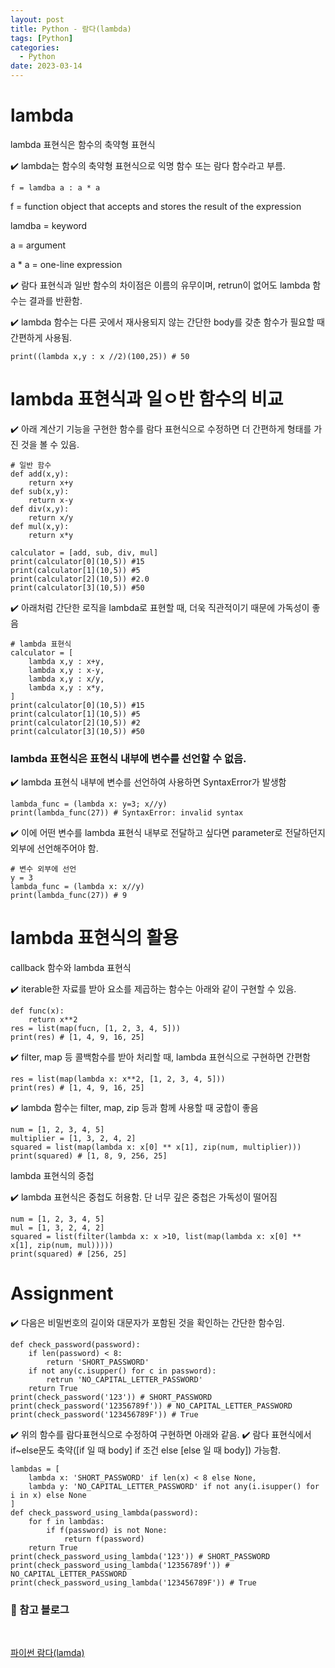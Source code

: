```yaml
---
layout: post
title: Python - 람다(lambda)
tags: [Python]
categories:
  - Python
date: 2023-03-14
---
```


# lambda

lambda 표현식은 함수의 축약형 표현식

✔️ lambda는 함수의 축약형 표현식으로 익명 함수 또는 람다 함수라고 부름.

```
f = lamdba a : a * a
```

f = function object that accepts and stores the result of the expression

lamdba = keyword

a = argument

a \* a = one-line expression

✔️ 람다 표현식과 일반 함수의 차이점은 이름의 유무이며, retrun이 없어도 lambda 함수는 결과를 반환함.

✔️ lambda 함수는 다른 곳에서 재사용되지 않는 간단한 body를 갖춘 함수가 필요할 때 간편하게 사용됨.

```
print((lambda x,y : x //2)(100,25)) # 50
```

# lambda 표현식과 일ㅇ반 함수의 비교

✔️ 아래 계산기 기능을 구현한 함수를 람다 표현식으로 수정하면 더 간편하게 형태를 가진 것을 볼 수 있음.

```
# 일반 함수
def add(x,y):
    return x+y
def sub(x,y):
    return x-y
def div(x,y):
    return x/y
def mul(x,y):
    return x*y

calculator = [add, sub, div, mul]
print(calculator[0](10,5)) #15
print(calculator[1](10,5)) #5
print(calculator[2](10,5)) #2.0
print(calculator[3](10,5)) #50
```

✔️ 아래처럼 간단한 로직을 lambda로 표현할 때, 더욱 직관적이기 때문에 가독성이 좋음

```
# lambda 표현식
calculator = [
    lambda x,y : x+y,
    lambda x,y : x-y,
    lambda x,y : x/y,
    lambda x,y : x*y,
]
print(calculator[0](10,5)) #15
print(calculator[1](10,5)) #5
print(calculator[2](10,5)) #2
print(calculator[3](10,5)) #50
```

### lambda 표현식은 표현식 내부에 변수를 선언할 수 없음.

✔️ lambda 표현식 내부에 변수를 선언하여 사용하면 SyntaxError가 발생함

```
lambda_func = (lambda x: y=3; x//y)
print(lambda_func(27)) # SyntaxError: invalid syntax
```

✔️ 이에 어떤 변수를 lambda 표현식 내부로 전달하고 싶다면 parameter로 전달하던지 외부에 선언해주어야 함.

```
# 변수 외부에 선언
y = 3
lambda_func = (lambda x: x//y)
print(lambda_func(27)) # 9
```

# lambda 표현식의 활용

callback 함수와 lambda 표현식

✔️ iterable한 자료를 받아 요소를 제곱하는 함수는 아래와 같이 구현할 수 있음.

```
def func(x):
    return x**2
res = list(map(fucn, [1, 2, 3, 4, 5]))
print(res) # [1, 4, 9, 16, 25]
```

✔️ filter, map 등 콜백함수를 받아 처리할 때, lambda 표현식으로 구현하면 간편함

```
res = list(map(lambda x: x**2, [1, 2, 3, 4, 5]))
print(res) # [1, 4, 9, 16, 25]
```

✔️ lambda 함수는 filter, map, zip 등과 함께 사용할 때 궁합이 좋음

```
num = [1, 2, 3, 4, 5]
multiplier = [1, 3, 2, 4, 2]
squared = list(map(lambda x: x[0] ** x[1], zip(num, multiplier)))
print(squared) # [1, 8, 9, 256, 25]
```

lambda 표현식의 중첩

✔️ lambda 표현식은 중첩도 허용함. 단 너무 깊은 중첩은 가독성이 떨어짐

```
num = [1, 2, 3, 4, 5]
mul = [1, 3, 2, 4, 2]
squared = list(filter(lambda x: x >10, list(map(lambda x: x[0] ** x[1], zip(num, mul)))))
print(squared) # [256, 25]
```

# Assignment

✔️ 다음은 비밀번호의 길이와 대문자가 포함된 것을 확인하는 간단한 함수임.

```
def check_password(password):
    if len(password) < 8:
        return 'SHORT_PASSWORD'
    if not any(c.isupper() for c in password):
        retrun 'NO_CAPITAL_LETTER_PASSWORD'
    return True
print(check_password('123')) # SHORT_PASSWORD
print(check_password('12356789f')) # NO_CAPITAL_LETTER_PASSWORD
print(check_password('123456789F')) # True
```

✔️ 위의 함수를 람다표현식으로 수정하여 구현하면 아래와 같음.
✔️ 람다 표현식에서 if~else문도 축약([if 일 때 body] if 조건 else [else 일 때 body]) 가능함.

```
lambdas = [
    lambda x: 'SHORT_PASSWORD' if len(x) < 8 else None,
    lambda y: 'NO_CAPITAL_LETTER_PASSWORD' if not any(i.isupper() for i in x) else None
]
def check_password_using_lambda(password):
    for f in lambdas:
        if f(password) is not None:
            return f(password)
    return True
print(check_password_using_lambda('123')) # SHORT_PASSWORD
print(check_password_using_lambda('12356789f')) # NO_CAPITAL_LETTER_PASSWORD
print(check_password_using_lambda('123456789F')) # True
```

### 📌 참고 블로그

<br>

[파이썬 람다(lamda)](https://velog.io/@jewon119/TIL31.-Python-Lambda-expression)
